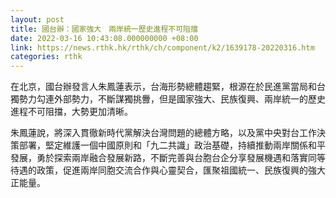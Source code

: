 ```yaml
---
layout: post
title: 國台辦：國家強大　兩岸統一歷史進程不可阻擋
date: 2022-03-16 10:43:08.000000000 +08:00
link: https://news.rthk.hk/rthk/ch/component/k2/1639178-20220316.htm
categories: rthk
---
```


在北京，國台辦發言人朱鳳蓮表示，台海形勢總體趨緊，根源在於民進黨當局和台獨勢力勾連外部勢力，不斷謀獨挑釁，但是國家強大、民族復興、兩岸統一的歷史進程不可阻擋，大勢更加清晰。

朱鳳蓮說，將深入貫徹新時代黨解決台灣問題的總體方略，以及黨中央對台工作決策部署，堅定維護一個中國原則和「九二共識」政治基礎，持續推動兩岸關係和平發展，勇於探索兩岸融合發展新路，不斷完善與台胞台企分享發展機遇和落實同等待遇的政策，促進兩岸同胞交流合作與心靈契合，匯聚祖國統一、民族復興的強大正能量。
